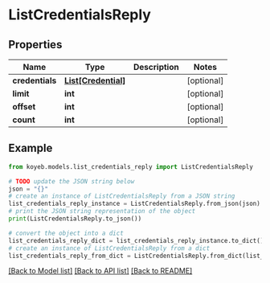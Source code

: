 # ListCredentialsReply


## Properties

Name | Type | Description | Notes
------------ | ------------- | ------------- | -------------
**credentials** | [**List[Credential]**](Credential.md) |  | [optional] 
**limit** | **int** |  | [optional] 
**offset** | **int** |  | [optional] 
**count** | **int** |  | [optional] 

## Example

```python
from koyeb.models.list_credentials_reply import ListCredentialsReply

# TODO update the JSON string below
json = "{}"
# create an instance of ListCredentialsReply from a JSON string
list_credentials_reply_instance = ListCredentialsReply.from_json(json)
# print the JSON string representation of the object
print(ListCredentialsReply.to_json())

# convert the object into a dict
list_credentials_reply_dict = list_credentials_reply_instance.to_dict()
# create an instance of ListCredentialsReply from a dict
list_credentials_reply_from_dict = ListCredentialsReply.from_dict(list_credentials_reply_dict)
```
[[Back to Model list]](../README.md#documentation-for-models) [[Back to API list]](../README.md#documentation-for-api-endpoints) [[Back to README]](../README.md)


